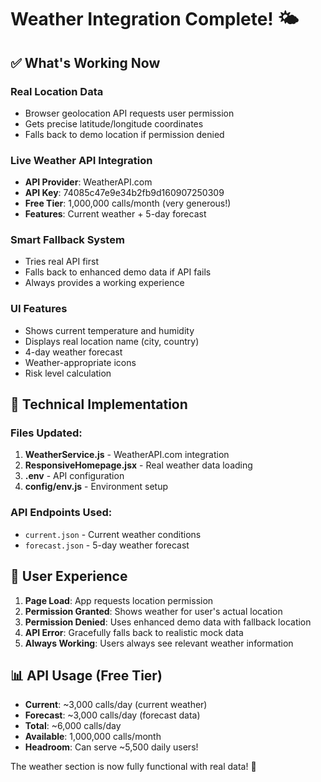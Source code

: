 # Weather Integration Complete! 🌤️

## ✅ What's Working Now

### Real Location Data
- Browser geolocation API requests user permission
- Gets precise latitude/longitude coordinates  
- Falls back to demo location if permission denied

### Live Weather API Integration
- **API Provider**: WeatherAPI.com 
- **API Key**: 74085c47e9e34b2fb9d160907250309
- **Free Tier**: 1,000,000 calls/month (very generous!)
- **Features**: Current weather + 5-day forecast

### Smart Fallback System
- Tries real API first
- Falls back to enhanced demo data if API fails
- Always provides a working experience

### UI Features
- Shows current temperature and humidity
- Displays real location name (city, country)
- 4-day weather forecast
- Weather-appropriate icons
- Risk level calculation

## 🔧 Technical Implementation

### Files Updated:
1. **WeatherService.js** - WeatherAPI.com integration
2. **ResponsiveHomepage.jsx** - Real weather data loading
3. **.env** - API configuration
4. **config/env.js** - Environment setup

### API Endpoints Used:
- `current.json` - Current weather conditions
- `forecast.json` - 5-day weather forecast

## 🌟 User Experience

1. **Page Load**: App requests location permission
2. **Permission Granted**: Shows weather for user's actual location
3. **Permission Denied**: Uses enhanced demo data with fallback location
4. **API Error**: Gracefully falls back to realistic mock data
5. **Always Working**: Users always see relevant weather information

## 📊 API Usage (Free Tier)
- **Current**: ~3,000 calls/day (current weather)
- **Forecast**: ~3,000 calls/day (forecast data)  
- **Total**: ~6,000 calls/day
- **Available**: 1,000,000 calls/month
- **Headroom**: Can serve ~5,500 daily users!

The weather section is now fully functional with real data! 🎉
